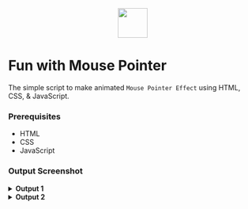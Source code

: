 <div align="center">
  <img height="60" src="https://user-images.githubusercontent.com/85709371/153715643-d0d2a5b8-3be9-41bc-9885-de1dc5808a20.png">
</div>

# Fun with Mouse Pointer
The simple script to make animated `Mouse Pointer Effect` using HTML, CSS, & JavaScript.

### Prerequisites
- HTML
- CSS
- JavaScript

### Output Screenshot
<details><summary><b>Output 1</b></summary>
  <p align="center">
    <a href="Outputs/bulb 1.png"><img src="https://user-images.githubusercontent.com/85709371/154117067-a0dbbf69-5c0a-46c2-8cd4-dc2d5a507789.png" alt="bulb 1"></a>
  </p>
</details>

<details><summary><b>Output 2</b></summary>
  <p align="center">
    <a href="Outputs/bulb 2.png"><img src="https://user-images.githubusercontent.com/85709371/154117626-e30c52d0-5969-4384-9d0d-98fae34e596a.png" alt="bulb 2"></a>
  </p>
</details>
